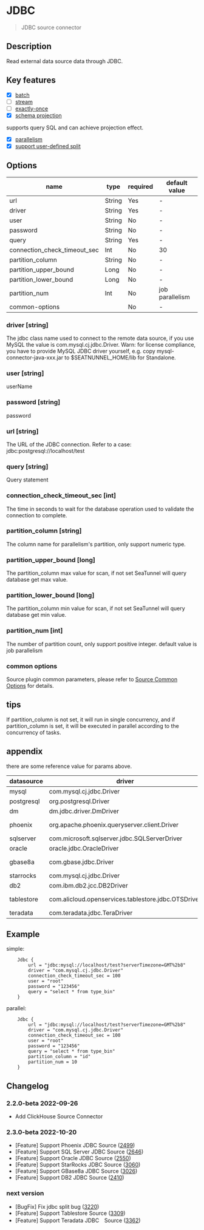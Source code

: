 # JDBC

> JDBC source connector

## Description

Read external data source data through JDBC.

## Key features

- [x] [batch](../../concept/connector-v2-features.md)
- [ ] [stream](../../concept/connector-v2-features.md)
- [ ] [exactly-once](../../concept/connector-v2-features.md)
- [x] [schema projection](../../concept/connector-v2-features.md)

supports query SQL and can achieve projection effect.

- [x] [parallelism](../../concept/connector-v2-features.md)
- [x] [support user-defined split](../../concept/connector-v2-features.md)

## Options

| name                         | type   | required | default value   |
|------------------------------|--------|----------|-----------------|
| url                          | String | Yes      | -               |
| driver                       | String | Yes      | -               |
| user                         | String | No       | -               |
| password                     | String | No       | -               |
| query                        | String | Yes      | -               |
| connection_check_timeout_sec | Int    | No       | 30              |
| partition_column             | String | No       | -               |
| partition_upper_bound        | Long   | No       | -               |
| partition_lower_bound        | Long   | No       | -               |
| partition_num                | Int    | No       | job parallelism |
| common-options               |        | No       | -               |


### driver [string]

The jdbc class name used to connect to the remote data source, if you use MySQL the value is com.mysql.cj.jdbc.Driver.
Warn: for license compliance, you have to provide MySQL JDBC driver yourself, e.g. copy mysql-connector-java-xxx.jar to
$SEATNUNNEL_HOME/lib for Standalone.

### user [string]

userName

### password [string]

password

### url [string]

The URL of the JDBC connection. Refer to a case: jdbc:postgresql://localhost/test

### query [string]

Query statement

### connection_check_timeout_sec [int]

The time in seconds to wait for the database operation used to validate the connection to complete.

### partition_column [string]

The column name for parallelism's partition, only support numeric type.

### partition_upper_bound [long]

The partition_column max value for scan, if not set SeaTunnel will query database get max value.

### partition_lower_bound [long]

The partition_column min value for scan, if not set SeaTunnel will query database get min value.

### partition_num [int]

The number of partition count, only support positive integer. default value is job parallelism

### common options 

Source plugin common parameters, please refer to [Source Common Options](common-options.md) for details.

## tips

If partition_column is not set, it will run in single concurrency, and if partition_column is set, it will be executed
in parallel according to the concurrency of tasks.

## appendix

there are some reference value for params above.

| datasource | driver                                              | url                                                                    | maven                                                                                                       |
|------------|-----------------------------------------------------|------------------------------------------------------------------------|-------------------------------------------------------------------------------------------------------------|
| mysql      | com.mysql.cj.jdbc.Driver                            | jdbc:mysql://localhost:3306/test                                       | https://mvnrepository.com/artifact/mysql/mysql-connector-java                                               |
| postgresql | org.postgresql.Driver                               | jdbc:postgresql://localhost:5432/postgres                              | https://mvnrepository.com/artifact/org.postgresql/postgresql                                                |
| dm         | dm.jdbc.driver.DmDriver                             | jdbc:dm://localhost:5236                                               | https://mvnrepository.com/artifact/com.dameng/DmJdbcDriver18                                                |
| phoenix    | org.apache.phoenix.queryserver.client.Driver        | jdbc:phoenix:thin:url=http://localhost:8765;serialization=PROTOBUF     | https://mvnrepository.com/artifact/com.aliyun.phoenix/ali-phoenix-shaded-thin-client                        |
| sqlserver  | com.microsoft.sqlserver.jdbc.SQLServerDriver        | jdbc:sqlserver://localhost:1433                                        | https://mvnrepository.com/artifact/com.microsoft.sqlserver/mssql-jdbc                                       |
| oracle     | oracle.jdbc.OracleDriver                            | jdbc:oracle:thin:@localhost:1521/xepdb1                                | https://mvnrepository.com/artifact/com.oracle.database.jdbc/ojdbc8                                          |
| gbase8a    | com.gbase.jdbc.Driver                               | jdbc:gbase://e2e_gbase8aDb:5258/test                                   | https://www.gbase8.cn/wp-content/uploads/2020/10/gbase-connector-java-8.3.81.53-build55.5.7-bin_min_mix.jar |
| starrocks  | com.mysql.cj.jdbc.Driver                            | jdbc:mysql://localhost:3306/test                                       | https://mvnrepository.com/artifact/mysql/mysql-connector-java                                               |
| db2        | com.ibm.db2.jcc.DB2Driver                           | jdbc:db2://localhost:50000/testdb                                      | https://mvnrepository.com/artifact/com.ibm.db2.jcc/db2jcc/db2jcc4                                           |
| tablestore | com.alicloud.openservices.tablestore.jdbc.OTSDriver | "jdbc:ots:http s://myinstance.cn-hangzhou.ots.aliyuncs.com/myinstance" | https://mvnrepository.com/artifact/com.aliyun.openservices/tablestore-jdbc                                  |
| teradata   | com.teradata.jdbc.TeraDriver                        | jdbc:teradata://localhost/DBS_PORT=1025,DATABASE=test                  | https://mvnrepository.com/artifact/com.teradata.jdbc/terajdbc                                               |

## Example

simple:
```
    Jdbc {
        url = "jdbc:mysql://localhost/test?serverTimezone=GMT%2b8"
        driver = "com.mysql.cj.jdbc.Driver"
        connection_check_timeout_sec = 100
        user = "root"
        password = "123456"
        query = "select * from type_bin"
    }
```

parallel:

```
    Jdbc {
        url = "jdbc:mysql://localhost/test?serverTimezone=GMT%2b8"
        driver = "com.mysql.cj.jdbc.Driver"
        connection_check_timeout_sec = 100
        user = "root"
        password = "123456"
        query = "select * from type_bin"
        partition_column = "id"
        partition_num = 10
    }
```

## Changelog

### 2.2.0-beta 2022-09-26

- Add ClickHouse Source Connector

### 2.3.0-beta 2022-10-20

- [Feature] Support Phoenix JDBC Source ([2499](https://github.com/apache/incubator-seatunnel/pull/2499))
- [Feature] Support SQL Server JDBC Source ([2646](https://github.com/apache/incubator-seatunnel/pull/2646))
- [Feature] Support Oracle JDBC Source ([2550](https://github.com/apache/incubator-seatunnel/pull/2550))
- [Feature] Support StarRocks JDBC Source ([3060](https://github.com/apache/incubator-seatunnel/pull/3060))
- [Feature] Support GBase8a JDBC Source ([3026](https://github.com/apache/incubator-seatunnel/pull/3026))
- [Feature] Support DB2 JDBC Source ([2410](https://github.com/apache/incubator-seatunnel/pull/2410))

### next version

- [BugFix] Fix jdbc split bug ([3220](https://github.com/apache/incubator-seatunnel/pull/3220))
- [Feature] Support Tablestore Source ([3309](https://github.com/apache/incubator-seatunnel/pull/3309))
- [Feature] Support Teradata JDBC　Source ([3362](https://github.com/apache/incubator-seatunnel/pull/3362))